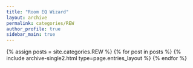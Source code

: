 ```yaml
---
title: "Room EQ Wizard"
layout: archive
permalink: categories/REW
author_profile: true
sidebar_main: true
---
```



{% assign posts = site.categories.REW %}
{% for post in posts %} {% include archive-single2.html type=page.entries_layout %} {% endfor %}